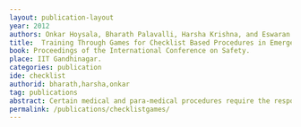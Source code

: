 ```yaml
---
layout: publication-layout
year: 2012
authors: Onkar Hoysala, Bharath Palavalli, Harsha Krishna, and Eswaran Subrahmanian.
title:  Training Through Games for Checklist Based Procedures in Emergency and Disaster Management.
book: Proceedings of the International Conference on Safety.
place: IIT Gandhinagar.
categories: publication
ide: checklist
authorid: bharath,harsha,onkar
tag: publications
abstract: Certain medical and para-medical procedures require the responsible personnel to follow checklists so that small but key steps are not missed. Checklists need to be small, precise and easy to internalise. However, training through mock drills for such procedures is often expensive and/or time consuming. Games can provide the platform to repeat exercises, provide alternate scenarios and they have the potential to scale. Game based learning and training can be used in conjunction with theory-based learning and it can help increase effectiveness of the mock exercises. Games leverage role-playing to reinforce learning. Here we present two examples of check-list based games for training that were developed after a need was expressed by the medical personnel during a mock exercise. The first one is a game to train paramedics in the process of Cardio Pulmonary Resuscitation (CPR). CPR is an emergency procedure performed by trained personnel to maintain brain function in an unresponsive person, until the patient can be given full medical care. Multiple agencies such as the Resuscitation Council (UK) and the American Heart Association have slightly varying standards for CPR. Also, the standards themselves vary a lot over time. Game Based Training in such instances add huge value by providing a platform where such changes can be quickly incorporated and deployed to train personnel. The second example is of Triage, which is a procedure to 'tag' victims on an incident as either Red, Blue, Green or Black based on the priorities in which they have to be treated. Paramedics usually have 30 seconds per victim to tag them. This requires them to internalise the procedures. We will present how game based training can be used for Triage by giving an example of a prototype game.
permalink: /publications/checklistgames/
---
```

